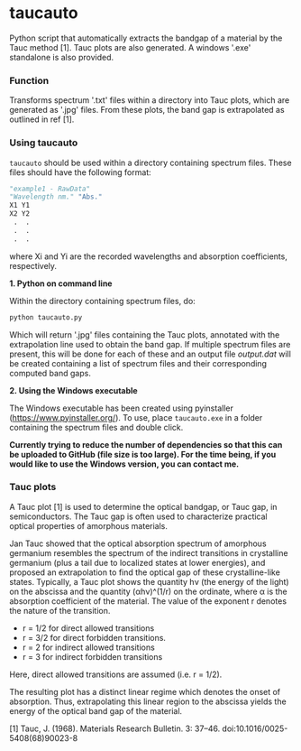 # taucauto
Python script that automatically extracts the bandgap of a material by the Tauc method [1].
Tauc plots are also generated. A windows '.exe' standalone is also provided. 

### Function
Transforms spectrum '.txt' files within a directory into Tauc plots, which are generated as '.jpg' files. From these plots, the band gap is extrapolated as outlined in ref [1].

### Using taucauto

`taucauto` should be used within a directory containing spectrum files. These files should have the following format:
```python
"example1 - RawData"
"Wavelength nm." "Abs."
X1 Y1
X2 Y2
 .  .
 .  .
 .  .
```
where Xi and Yi are the recorded wavelengths and absorption coefficients, respectively. 

**1. Python on command line**

Within the directory containing spectrum files, do:
```python
python taucauto.py
```
Which will return '.jpg' files containing the Tauc plots, annotated with the extrapolation line used to obtain the band gap. If multiple spectrum files are present, this will be done for each of these and an output file *output.dat* will be created containing a list of spectrum files and their corresponding computed band gaps. 

**2. Using the Windows executable**

The Windows executable has been created using pyinstaller (https://www.pyinstaller.org/).
To use, place `taucauto.exe` in a folder containing the spectrum files and double click. 

**Currently trying to reduce the number of dependencies so that this can be uploaded to GitHub (file size is too large). For the time being, if you would like to use the Windows version, you can contact me.**

### Tauc plots
A Tauc plot [1] is used to determine the optical bandgap, or Tauc gap, in semiconductors. The Tauc gap is often used to characterize practical optical properties of amorphous materials.

Jan Tauc showed that the optical absorption spectrum of amorphous germanium resembles the spectrum of the indirect transitions in crystalline germanium (plus a tail due to localized states at lower energies), and proposed an extrapolation to find the optical gap of these crystalline-like states. Typically, a Tauc plot shows the quantity hν (the energy of the light) on the abscissa and the quantity (αhν)^(1/r) on the ordinate, where α is the absorption coefficient of the material. The value of the exponent r denotes the nature of the transition.

* r = 1/2 for direct allowed transitions
* r = 3/2 for direct forbidden transitions.
* r = 2 for indirect allowed transitions
* r = 3 for indirect forbidden transitions

Here, direct allowed transitions are assumed (i.e. r = 1/2). 

The resulting plot has a distinct linear regime which denotes the onset of absorption. Thus, extrapolating this linear region to the abscissa yields the energy of the optical band gap of the material.

[1] Tauc, J. (1968). Materials Research Bulletin. 3: 37–46. doi:10.1016/0025-5408(68)90023-8



